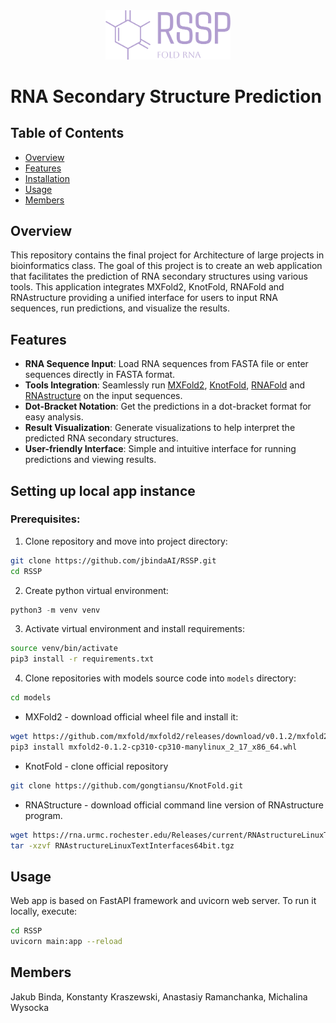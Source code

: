 <div align="center">
  <img src="static/rssp.png" alt="RSSP Logo" width="200"/>
</div>


# RNA Secondary Structure Prediction


## Table of Contents
- [Overview](#overview)
- [Features](#features)
- [Installation](#installation)
- [Usage](#usage)
- [Members](#members)


## Overview
This repository contains the final project for Architecture of large projects in bioinformatics class. The goal of this project is to create an web application that facilitates the prediction of RNA secondary structures using various tools. This application integrates MXFold2, KnotFold, RNAFold and RNAstructure providing a unified interface for users to input RNA sequences, run predictions, and visualize the results.


## Features
- **RNA Sequence Input**: Load RNA sequences from FASTA file or enter sequences directly in FASTA format.
- **Tools Integration**: Seamlessly run [MXFold2](https://github.com/mxfold/mxfold2.git), [KnotFold](https://github.com/gongtiansu/KnotFold.git), [RNAFold](https://github.com/ViennaRNA/ViennaRNA.git) and [RNAstructure](https://rna.urmc.rochester.edu/RNAstructureDownload.html) on the input sequences.
- **Dot-Bracket Notation**: Get the predictions in a dot-bracket format for easy analysis.
- **Result Visualization**: Generate visualizations to help interpret the predicted RNA secondary structures.
- **User-friendly Interface**: Simple and intuitive interface for running predictions and viewing results.


## Setting up local app instance
### Prerequisites:
1. Clone repository and move into project directory:
```bash
git clone https://github.com/jbindaAI/RSSP.git
cd RSSP
```
2. Create python virtual environment:
```python
python3 -m venv venv
```
3. Activate virtual environment and install requirements:
```bash
source venv/bin/activate
pip3 install -r requirements.txt
```
4. Clone repositories with models source code into `models` directory:
```bash
cd models
```
* MXFold2 - download official wheel file and install it:
```bash
wget https://github.com/mxfold/mxfold2/releases/download/v0.1.2/mxfold2-0.1.2-cp310-cp310-manylinux_2_17_x86_64.whl
pip3 install mxfold2-0.1.2-cp310-cp310-manylinux_2_17_x86_64.whl
```
* KnotFold - clone official repository
```bash
git clone https://github.com/gongtiansu/KnotFold.git
```
* RNAStructure - download official command line version of RNAstructure program.
```bash
wget https://rna.urmc.rochester.edu/Releases/current/RNAstructureLinuxTextInterfaces64bit.tgz
tar -xzvf RNAstructureLinuxTextInterfaces64bit.tgz 
```


## Usage
Web app is based on FastAPI framework and uvicorn web server. To run it locally, execute:
```bash
cd RSSP
uvicorn main:app --reload
```


## Members
Jakub Binda, Konstanty Kraszewski, Anastasiy Ramanchanka, Michalina Wysocka
